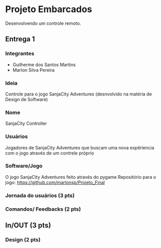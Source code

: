 # Projeto Embarcados

Desenvolvendo um controle remoto.

## Entrega 1

### Integrantes

- Guilherme dos Santos Martins
- Marlon Silva Pereira

### Ideia

Controle para o jogo SanjaCity Adventures (desnvolvido na matéria de Design de Software)

### Nome

SanjaCity Controller

### Usuários 

Jogadores de SanjaCity Adventures que buscam uma nova expêriencia com o jogo através de um contrele próprio

### Software/Jogo 

O jogo SanjaCity Adventures feito através do pygame
Repositório para o jogo: https://github.com/marlonsp/Projeto_Final

### Jornada do usuários (3 pts)

<!-- Descreva ao menos duas jornadas de usuários distintos, é para caprichar! -->

### Comandos/ Feedbacks (2 pts)

<!-- 
Quais são os comandos/ operacões possíveis do seu controle?

Quais os feedbacks que seu controle vai fornecer ao usuário?
-->

## In/OUT (3 pts)

<!--
Para cada Comando/ Feedback do seu controle, associe qual sensores/ atuadores pretende utilizar? Faca em formato de lista, exemplo:

- Avanca música: Push button amarelo
- Volume da música: Fita de LED indicando potência do som
-->

### Design (2 pts)

<!--
Faca um esboco de como seria esse controle (vai ter uma etapa que terão que detalhar melhor isso).
-->
